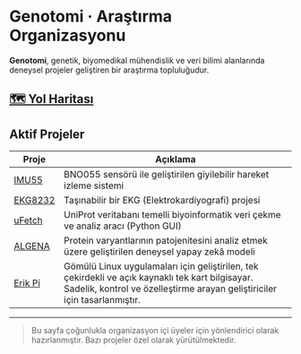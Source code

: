 # Genotomi · Araştırma Organizasyonu

**Genotomi**, genetik, biyomedikal mühendislik ve veri bilimi alanlarında deneysel projeler geliştiren bir araştırma topluluğudur.

## [🗺️ Yol Haritası](https://github.com/orgs/Genotomi/projects/2)

## Aktif Projeler

| Proje | Açıklama |
|-------|----------|
| [IMU55](https://github.com/Genotomi/IMU55) | BNO055 sensörü ile geliştirilen giyilebilir hareket izleme sistemi |
| [EKG8232](https://github.com/Genotomi/EKG8232) | Taşınabilir bir EKG (Elektrokardiyografi) projesi |
| [uFetch](https://github.com/Genotomi/uFetch) | UniProt veritabanı temelli biyoinformatik veri çekme ve analiz aracı (Python GUI) |
| [ALGENA](https://github.com/Genotomi/ALGENA) | Protein varyantlarının patojenitesini analiz etmek üzere geliştirilen deneysel yapay zekâ modeli |
| [Erik Pi](https://github.com/Genotomi/Erik-Pi) | Gömülü Linux uygulamaları için geliştirilen, tek çekirdekli ve açık kaynaklı tek kart bilgisayar. Sadelik, kontrol ve özelleştirme arayan geliştiriciler için tasarlanmıştır. |

---

> Bu sayfa çoğunlukla organizasyon içi üyeler için yönlendirici olarak hazırlanmıştır. Bazı projeler özel olarak yürütülmektedir.
